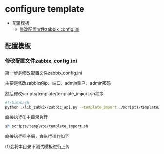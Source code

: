 # configure template

* [配置模板](#配置模板)
	* [修改配置文件zabbix_config.ini](#修改配置文件zabbix_configini)

## 配置模板

### 修改配置文件zabbix_config.ini

第一步是修改配置文件zabbix_config.ini 

主要是修改zabbix的ip、端口、admin账户、admin密码

然后修改scripts/template/template_import.sh程序

```bash
#!/bin/bash
python ./lib_zabbix/zabbix_api.py --template_import ./scripts/template/ceshi_templates.xml
``` 
直接执行在本目录执行 

```bash
sh scripts/template/template_import.sh
```
直接执行程序后，会执行操作如下

(1)会将本目录下测试模板进行上传

